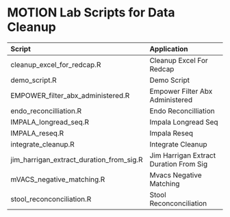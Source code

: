 
# MOTION Lab Scripts for Data Cleanup

| Script                                   | Application                            |
|:-----------------------------------------|:---------------------------------------|
| cleanup_excel_for_redcap.R               | Cleanup Excel For Redcap               |
| demo_script.R                            | Demo Script                            |
| EMPOWER_filter_abx_administered.R        | Empower Filter Abx Administered        |
| endo_reconcilliation.R                   | Endo Reconcilliation                   |
| IMPALA_longread_seq.R                    | Impala Longread Seq                    |
| IMPALA_reseq.R                           | Impala Reseq                           |
| integrate_cleanup.R                      | Integrate Cleanup                      |
| jim_harrigan_extract_duration_from_sig.R | Jim Harrigan Extract Duration From Sig |
| mVACS_negative_matching.R                | Mvacs Negative Matching                |
| stool_reconconciliation.R                | Stool Reconconciliation                |
